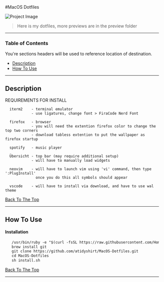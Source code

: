 
#MacOS Dotfiles

![Project Image](/Preview/Preview3.png)

> Here is my dotfiles, more previews are in the preview folder

---

### Table of Contents
You're sections headers will be used to reference location of destination.

- [Description](#description)
- [How To Use](#how-to-use)

---

## Description

  REQUIREMENTS FOR INSTALL

      
      iterm2    - terminal emulator
                - use ligatures, change font > FiraCode Nerd Font

      firefox   - browser
                - you will need the extention firefox color to change the top two corners
                - download tabless extention to put the wallpaper as firefox startup

      spotify   - music player

      Übersicht - top bar (may require additional setup)
                - will have to manually load widgets

      neovim    - will have to launch vim using 'vi' command, then type ':PlugInstall'
                  once you do this all symbols should appear

      vscode    - will have to install via download, and have to use wal theme


[Back To The Top](#read-me-template)

---

## How To Use

#### Installation

```html
   /usr/bin/ruby -e "$(curl -fsSL https://raw.githubusercontent.com/Homebrew/install/master/install)"
   brew install git 
   git clone https://github.com/atidyshirt/MacOS-Dotfiles.git 
   cd MacOS-Dotfiles
   sh install.sh
```

[Back To The Top](#read-me-template) 

---
